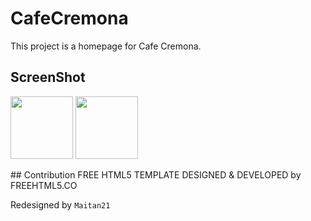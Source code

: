 # CafeCremona
This project is a homepage for Cafe Cremona.


## ScreenShot
<p float="left">
  <img src="https://user-images.githubusercontent.com/45276804/96375454-0b854180-11b4-11eb-857a-2171768ba265.png" width="100" />
  <img src="https://user-images.githubusercontent.com/45276804/96375423-e5f83800-11b3-11eb-8626-a52992e95efb.png" width="100" /> 
</p>
## Contribution
FREE HTML5 TEMPLATE 
	DESIGNED & DEVELOPED by FREEHTML5.CO
  
Redesigned by `Maitan21`
